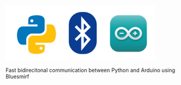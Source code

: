 <img src=media/pysmirfduino.png width=400>

Fast bidirecitonal communication between Python and Arduino using Bluesmirf
